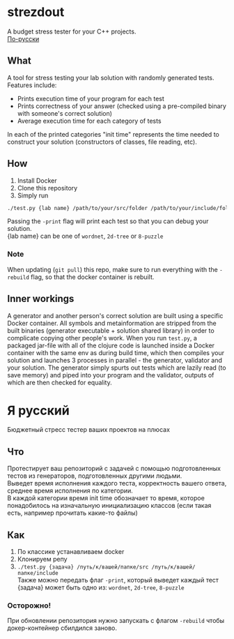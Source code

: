 # strezdout
A budget stress tester for your C++ projects.  
[По-русски](#я-русский)

## What
A tool for stress testing your lab solution with randomly generated tests. Features include:
- Prints execution time of your program for each test
- Prints correctness of your answer (checked using a pre-compiled binary with someone's correct solution)
- Average execution time for each category of tests

In each of the printed categories "init time" represents the time needed to construct your solution (constructors of classes, file reading, etc).

## How
1. Install Docker
2. Clone this repository
3. Simply run
```bash
./test.py {lab name} /path/to/your/src/folder /path/to/your/include/folder```
```
Passing the `-print` flag will print each test so that you can debug your solution.  
{lab name} can be one of `wordnet`, `2d-tree` or `8-puzzle`

### Note
When updating (`git pull`) this repo, make sure to run everything with the `-rebuild` flag, so that the docker container is rebuilt.

## Inner workings
A generator and another person's correct solution are built using a specific Docker container. All symbols and metainformation are stripped from the built binaries (generator executable + solution shared library) in order to complicate copying other people's work. When you run `test.py`, a packaged jar-file with all of the clojure code is launched inside a Docker container with the same env as during build time, which then compiles your solution and launches 3 processes in parallel - the generator, validator and your solution. The generator simply spurts out tests which are lazily read (to save memory) and piped into your program and the validator, outputs of which are then checked for equality. 


# Я русский
Бюджетный стресс тестер ваших проектов на плюсах

## Что
Протестирует ваш репозиторий с задачей с помощью подготовленных тестов из генераторов, подготовленных другими людьми.  
Выведет время исполнения каждого теста, корректность вашего ответа, среднее время исполнения по категории.  
В каждой категории время init time обозначает то время, которое понадобилось на изначальную инициализацию классов (если такая есть, например прочитать какие-то файлы)

## Как
1. По классике устанавливаем docker
2. Клонируем репу 
3. ```./test.py {задача} /путь/к/вашей/папке/src /путь/к/вашей/папке/include```  
Также можно передать флаг `-print`, который выведет каждый тест  
{задача} может быть одно из: `wordnet`, `2d-tree`, `8-puzzle`

### Осторожно!
При обновлении репозитория нужно запускать с флагом `-rebuild` чтобы докер-контейнер сбилдился заново.
 

